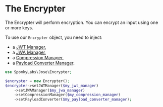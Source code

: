 The Encrypter
=============

The Encrypter will perform encryption. You can encrypt an input using one or more keys.

To use our `Encrypter` object, you need to inject:
* a [JWT Manager](jwt_manager.md),
* a [JWA Manager](jwa_manager.md),
* a [Compression Manager](compression_manager.md),
* a [Payload Converter Manager](payload_converter_manager.md).

```php
use SpomkyLabs\Jose\Encrypter;

$encrypter = new Encrypter();
$encrypter->setJWTManager($my_jwt_manager)
    ->setJWAManager($my_jwa_manager)
    ->setCompressionManager($my_compression_manager)
    ->setPayloadConverter($my_payload_converter_manager);
```
